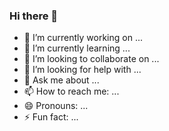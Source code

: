 ### Hi there 👋

- 🔭 I’m currently working on ...
- 🌱 I’m currently learning ...
- 👯 I’m looking to collaborate on ...
- 🤔 I’m looking for help with ...
- 💬 Ask me about ...
- 📫 How to reach me: ...
- 😄 Pronouns: ...
- ⚡ Fun fact: ...

<!--
**ChamikaKarunarathna/ChamikaKarunarathna** is a ✨ _special_ ✨ repository because its `README.md` (this file) appears on your GitHub profile.

Here are some ideas to get you started:

-->
